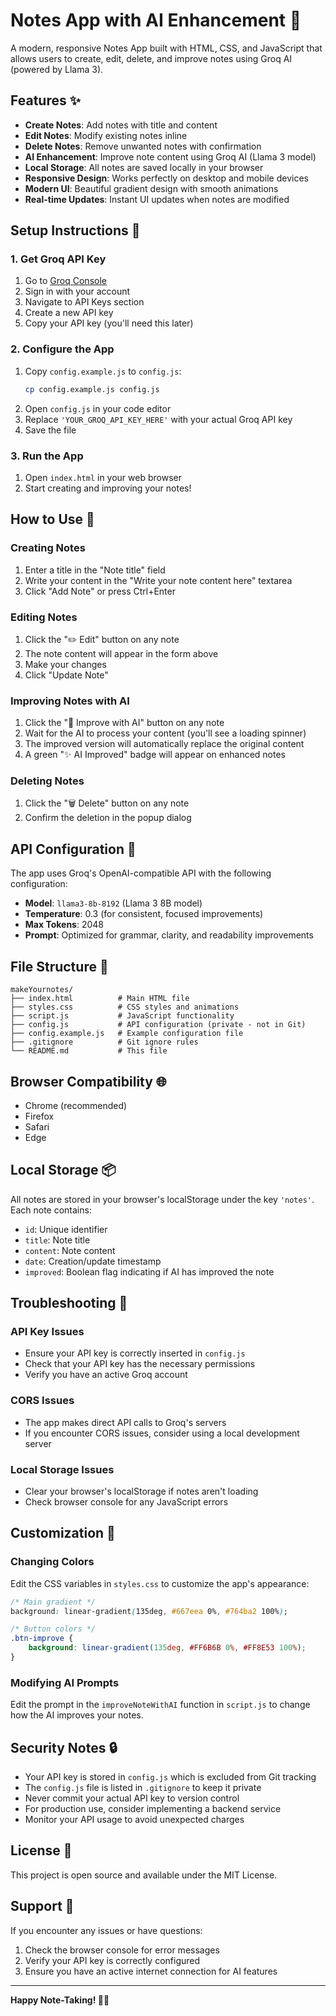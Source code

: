 # Notes App with AI Enhancement 🤖

A modern, responsive Notes App built with HTML, CSS, and JavaScript that allows users to create, edit, delete, and improve notes using Groq AI (powered by Llama 3).

## Features ✨

- **Create Notes**: Add notes with title and content
- **Edit Notes**: Modify existing notes inline
- **Delete Notes**: Remove unwanted notes with confirmation
- **AI Enhancement**: Improve note content using Groq AI (Llama 3 model)
- **Local Storage**: All notes are saved locally in your browser
- **Responsive Design**: Works perfectly on desktop and mobile devices
- **Modern UI**: Beautiful gradient design with smooth animations
- **Real-time Updates**: Instant UI updates when notes are modified

## Setup Instructions 🚀

### 1. Get Groq API Key

1. Go to [Groq Console](https://console.groq.com/)
2. Sign in with your account
3. Navigate to API Keys section
4. Create a new API key
5. Copy your API key (you'll need this later)

### 2. Configure the App

1. Copy `config.example.js` to `config.js`:
   ```bash
   cp config.example.js config.js
   ```
2. Open `config.js` in your code editor
3. Replace `'YOUR_GROQ_API_KEY_HERE'` with your actual Groq API key
4. Save the file

### 3. Run the App

1. Open `index.html` in your web browser
2. Start creating and improving your notes!

## How to Use 📝

### Creating Notes
1. Enter a title in the "Note title" field
2. Write your content in the "Write your note content here" textarea
3. Click "Add Note" or press Ctrl+Enter

### Editing Notes
1. Click the "✏️ Edit" button on any note
2. The note content will appear in the form above
3. Make your changes
4. Click "Update Note"

### Improving Notes with AI
1. Click the "🤖 Improve with AI" button on any note
2. Wait for the AI to process your content (you'll see a loading spinner)
3. The improved version will automatically replace the original content
4. A green "✨ AI Improved" badge will appear on enhanced notes

### Deleting Notes
1. Click the "🗑️ Delete" button on any note
2. Confirm the deletion in the popup dialog

## API Configuration 🔧

The app uses Groq's OpenAI-compatible API with the following configuration:

- **Model**: `llama3-8b-8192` (Llama 3 8B model)
- **Temperature**: 0.3 (for consistent, focused improvements)
- **Max Tokens**: 2048
- **Prompt**: Optimized for grammar, clarity, and readability improvements

## File Structure 📁

```
makeYournotes/
├── index.html          # Main HTML file
├── styles.css          # CSS styles and animations
├── script.js           # JavaScript functionality
├── config.js           # API configuration (private - not in Git)
├── config.example.js   # Example configuration file
├── .gitignore          # Git ignore rules
└── README.md           # This file
```

## Browser Compatibility 🌐

- Chrome (recommended)
- Firefox
- Safari
- Edge

## Local Storage 📦

All notes are stored in your browser's localStorage under the key `'notes'`. Each note contains:
- `id`: Unique identifier
- `title`: Note title
- `content`: Note content
- `date`: Creation/update timestamp
- `improved`: Boolean flag indicating if AI has improved the note

## Troubleshooting 🔧

### API Key Issues
- Ensure your API key is correctly inserted in `config.js`
- Check that your API key has the necessary permissions
- Verify you have an active Groq account

### CORS Issues
- The app makes direct API calls to Groq's servers
- If you encounter CORS issues, consider using a local development server

### Local Storage Issues
- Clear your browser's localStorage if notes aren't loading
- Check browser console for any JavaScript errors

## Customization 🎨

### Changing Colors
Edit the CSS variables in `styles.css` to customize the app's appearance:

```css
/* Main gradient */
background: linear-gradient(135deg, #667eea 0%, #764ba2 100%);

/* Button colors */
.btn-improve {
    background: linear-gradient(135deg, #FF6B6B 0%, #FF8E53 100%);
}
```

### Modifying AI Prompts
Edit the prompt in the `improveNoteWithAI` function in `script.js` to change how the AI improves your notes.

## Security Notes 🔒

- Your API key is stored in `config.js` which is excluded from Git tracking
- The `config.js` file is listed in `.gitignore` to keep it private
- Never commit your actual API key to version control
- For production use, consider implementing a backend service
- Monitor your API usage to avoid unexpected charges

## License 📄

This project is open source and available under the MIT License.

## Support 💬

If you encounter any issues or have questions:
1. Check the browser console for error messages
2. Verify your API key is correctly configured
3. Ensure you have an active internet connection for AI features

---

**Happy Note-Taking! 📝✨** 